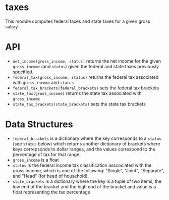 # taxes

This module computes federal taxes and state taxes for a given gross salary. 

# API 

- `net_income(gross_income, status)` returns the net income for the given `gross_income` (and `status`) given the federal and state taxes previously specified.  
- `federal_tax(gross_income, status)` returns the federal tax associated with `gross_income` and `status`
- `federal_tax_brackets(federal_brackets)` sets the federal tax brackets
- `state_tax(gross_income)` returns the state tax associated with `gross_income`
- `state_tax_brackets(state_brackets)` sets the state tax brackets  

# Data Structures

- `federal_brackets` is a dictionary where the key corresponds to a `status` (see `status` below) which returns another dictionary of brackets where keys correpsonds to dollar ranges, and the values correspond to the percentage of tax for that range. 
- `gross_income` is a float
- `status` is the federal income tax classification asscociated with the gross income, which is one of the following: "Single", "Joint", "Separate", and "Head" (for head of household).  
- `state_brackets` is a dictionary where the key is a tuple of two items, the low end of the bracket and the high end of the bracket and value is a float representing the tax percentage



